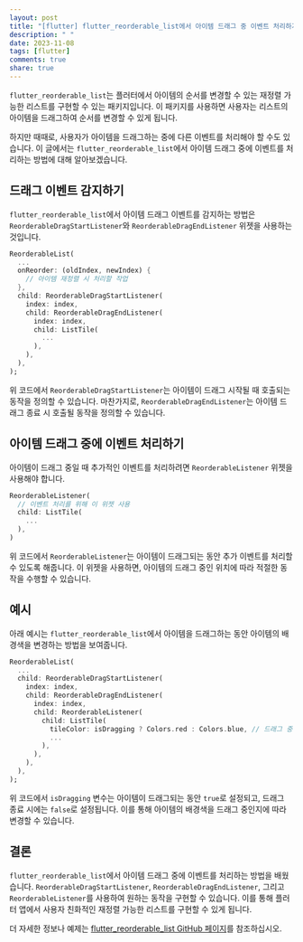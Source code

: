 ```yaml
---
layout: post
title: "[flutter] flutter_reorderable_list에서 아이템 드래그 중 이벤트 처리하기"
description: " "
date: 2023-11-08
tags: [flutter]
comments: true
share: true
---
```


`flutter_reorderable_list`는 플러터에서 아이템의 순서를 변경할 수 있는 재정렬 가능한 리스트를 구현할 수 있는 패키지입니다. 이 패키지를 사용하면 사용자는 리스트의 아이템을 드래그하여 순서를 변경할 수 있게 됩니다.

하지만 때때로, 사용자가 아이템을 드래그하는 중에 다른 이벤트를 처리해야 할 수도 있습니다. 이 글에서는 `flutter_reorderable_list`에서 아이템 드래그 중에 이벤트를 처리하는 방법에 대해 알아보겠습니다.

## 드래그 이벤트 감지하기

`flutter_reorderable_list`에서 아이템 드래그 이벤트를 감지하는 방법은 `ReorderableDragStartListener`와 `ReorderableDragEndListener` 위젯을 사용하는 것입니다.

```dart
ReorderableList(
  ...
  onReorder: (oldIndex, newIndex) {
    // 아이템 재정렬 시 처리할 작업
  },
  child: ReorderableDragStartListener(
    index: index,
    child: ReorderableDragEndListener(
      index: index,
      child: ListTile(
        ...
      ),
    ),
  ),
);
```

위 코드에서 `ReorderableDragStartListener`는 아이템이 드래그 시작될 때 호출되는 동작을 정의할 수 있습니다. 마찬가지로, `ReorderableDragEndListener`는 아이템 드래그 종료 시 호출될 동작을 정의할 수 있습니다.

## 아이템 드래그 중에 이벤트 처리하기

아이템이 드래그 중일 때 추가적인 이벤트를 처리하려면 `ReorderableListener` 위젯을 사용해야 합니다.

```dart
ReorderableListener(
  // 이벤트 처리를 위해 이 위젯 사용
  child: ListTile(
    ...
  ),
)
```

위 코드에서 `ReorderableListener`는 아이템이 드래그되는 동안 추가 이벤트를 처리할 수 있도록 해줍니다. 이 위젯을 사용하면, 아이템의 드래그 중인 위치에 따라 적절한 동작을 수행할 수 있습니다.

## 예시

아래 예시는 `flutter_reorderable_list`에서 아이템을 드래그하는 동안 아이템의 배경색을 변경하는 방법을 보여줍니다.

```dart
ReorderableList(
  ...
  child: ReorderableDragStartListener(
    index: index,
    child: ReorderableDragEndListener(
      index: index,
      child: ReorderableListener(
        child: ListTile(
          tileColor: isDragging ? Colors.red : Colors.blue, // 드래그 중일 때 배경색 변경
          ...
        ),
      ),
    ),
  ),
);
```

위 코드에서 `isDragging` 변수는 아이템이 드래그되는 동안 `true`로 설정되고, 드래그 종료 시에는 `false`로 설정됩니다. 이를 통해 아이템의 배경색을 드래그 중인지에 따라 변경할 수 있습니다.

## 결론

`flutter_reorderable_list`에서 아이템 드래그 중에 이벤트를 처리하는 방법을 배웠습니다. `ReorderableDragStartListener`, `ReorderableDragEndListener`, 그리고 `ReorderableListener`를 사용하여 원하는 동작을 구현할 수 있습니다. 이를 통해 플러터 앱에서 사용자 친화적인 재정렬 가능한 리스트를 구현할 수 있게 됩니다.

더 자세한 정보나 예제는 [flutter_reorderable_list GitHub 페이지](https://github.com/fluttercommunity/flutter_reorderable_list)를 참조하십시오.